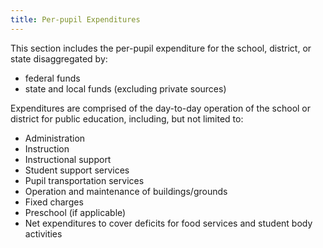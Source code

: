 ```yaml
---
title: Per-pupil Expenditures
---
```


This section includes the per-pupil expenditure for the school, district, or state disaggregated by:

- federal funds
- state and local funds (excluding private sources)

Expenditures are comprised of the day-to-day operation of the school or district for public education, including, but not limited to: 
- Administration
- Instruction
- Instructional support
- Student support services
- Pupil transportation services
- Operation and maintenance of buildings/grounds
- Fixed charges
- Preschool (if applicable)
- Net expenditures to cover deficits for food services and student body activities
